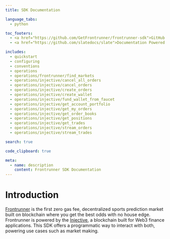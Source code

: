 ```yaml
---
title: SDK Documentation

language_tabs:
  - python

toc_footers:
  - <a href="https://github.com/GetFrontrunner/frontrunner-sdk">GitHub GetFrontrunner/frontrunner-sdk</a>
  - <a href="https://github.com/slatedocs/slate">Documentation Powered by Slate</a>

includes:
  - quickstart
  - configuring
  - conventions
  - operations
  - operations/frontrunner/find_markets
  - operations/injective/cancel_all_orders
  - operations/injective/cancel_orders
  - operations/injective/create_orders
  - operations/injective/create_wallet
  - operations/injective/fund_wallet_from_faucet
  - operations/injective/get_account_portfolio
  - operations/injective/get_my_orders
  - operations/injective/get_order_books
  - operations/injective/get_positions
  - operations/injective/get_trades
  - operations/injective/stream_orders
  - operations/injective/stream_trades

search: true

code_clipboard: true

meta:
  - name: description
    content: Frontrunner SDK Documentation
---
```


# Introduction

[Frontrunner][frontrunner] is the first zero gas fee, decentralized sports prediction market built on blockchain where you get the best odds with no house edge. Frontrunner is powered by the [Injective][injective], a blockchain built for Web3 finance applications. This SDK offers a programmatic way to interact with both, powering use cases such as market making.

[frontrunner]: https://www.getfrontrunner.com/
[injective]: https://injective.com/
